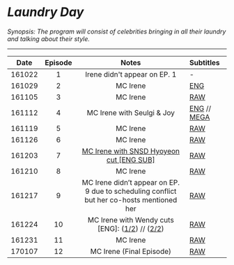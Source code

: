 # _Laundry Day_

_Synopsis: The program will consist of celebrities bringing in all their laundry and talking about their style._

___

|  Date  | Episode |                                                                  Notes                                                                   | Subtitles                                                                                                |
|:------:|:-------:|:----------------------------------------------------------------------------------------------------------------------------------------:|:---------------------------------------------------------------------------------------------------------|
| 161022 |    1    |                                                       Irene didn't appear on EP. 1                                                       | -                                                                                                        |
| 161029 |    2    |                                                                 MC Irene                                                                 | [ENG](https://revelupsubs.com/2016/10/29/eng-161029-irene-laundry-day-ep-2/)                             |
| 161105 |    3    |                                                                 MC Irene                                                                 | [RAW](https://drive.google.com/file/d/0BzbJLcX1kxbTNi12YjY2TnFtdE0/view)                                 |
| 161112 |    4    |                                                        MC Irene with Seulgi & Joy                                                        | [ENG][161112_rvus] // [MEGA][161112_mega]                                                                |
| 161119 |    5    |                                                                 MC Irene                                                                 | [RAW](https://drive.google.com/file/d/0BzbJLcX1kxbTSWpfWUpUOEtUNVE/view)                                 |
| 161126 |    6    |                                                                 MC Irene                                                                 | [RAW](https://drive.google.com/file/d/0BzbJLcX1kxbTTVAxQTlTbEJ6UU0/view)                                 |
| 161203 |    7    |                                 [MC Irene with SNSD Hyoyeon cut [ENG SUB]](https://youtu.be/KrZ2P_xfLJY)                                 | [RAW](https://drive.google.com/file/d/0BzbJLcX1kxbTTXBQaXQyZEFSN00/view)                                 |
| 161210 |    8    |                                                                 MC Irene                                                                 | [RAW](https://drive.google.com/file/d/0BzbJLcX1kxbTeVh3bktDTW9DVEU/view)                                 |
| 161217 |    9    |                        MC Irene didn’t appear on EP. 9 due to scheduling conflict but her co-hosts mentioned her                         | [RAW](https://www.redvelvetupdates.com/post/154627180392/video-161217-onstyle-laundry-day-ep9-red#notes) |
| 161224 |   10    | MC Irene with Wendy cuts [ENG]: ([1/2](https://www.dailymotion.com/video/x6jkf2p)) // ([2/2](https://www.dailymotion.com/video/x6jkdx5)) | [RAW](https://drive.google.com/file/d/0BzbJLcX1kxbTdzR5dmNDM0pKR3c/view)                                 |
| 161231 |   11    |                                                                 MC Irene                                                                 | [RAW](https://drive.google.com/file/d/0BzbJLcX1kxbTb1FsbE1leTNnOTg/view)                                 |
| 170107 |   12    |                                                         MC Irene (Final Episode)                                                         | [RAW](https://drive.google.com/file/d/0BzbJLcX1kxbTYWJJUUZIamxsVE0/view)                                 |

[161112_rvus]:https://revelupsubs.com/2016/11/12/eng-161112-red-velvet-laundry-day-ep-4/
[161112_mega]:https://mega.nz/#!EwoxyAYS!kUdVmRBMptdk2DkfJKlspGSIVapgvx1Bsuw6mMXlBT0
